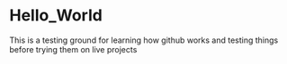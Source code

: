 # Hello_World
This is a testing ground for learning how github works and testing things before trying them on live projects
